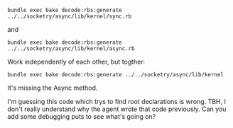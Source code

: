`bundle exec bake decode:rbs:generate ../../socketry/async/lib/kernel/sync.rb`

and 

`bundle exec bake decode:rbs:generate ../../socketry/async/lib/kernel/async.rb`

Work independently of each other, but togther:

`bundle exec bake decode:rbs:generate ../../socketry/async/lib/kernel`

It's missing the Async method.

I'm guessing this code which trys to find root declarations is wrong. TBH, I don't really understand why the agent wrote that code previously. Can you add some debugging puts to see what's going on?
